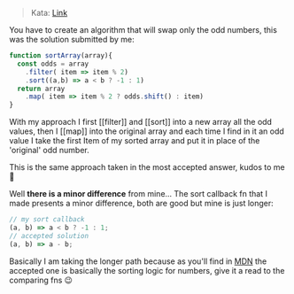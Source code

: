 > Kata: [Link](https://www.codewars.com/kata/578aa45ee9fd15ff4600090d/train/javascript)

You have to create an algorithm that will swap only the odd numbers, this was the solution submitted by me:
```js
function sortArray(array){
  const odds = array
    .filter( item => item % 2)
    .sort((a,b) => a < b ? -1 : 1)
  return array
    .map( item => item % 2 ? odds.shift() : item)
}
```
With my approach I first [[filter]] and [[sort]] into a new array all the odd values, then I [[map]] into the original array and each time I find in it an odd value I take the first Item of my sorted array and put it in place of the 'original' odd number.

This is the same approach taken in the most accepted answer, kudos to me 🎉

Well **there is a minor difference** from mine... The sort callback fn that I made presents a minor difference, both are good but mine is just longer:
```js
// my sort callback
(a, b) => a < b ? -1 : 1;
// accepted solution
(a, b) => a - b;
```
Basically I am taking the longer path because as you'll find in [MDN](https://developer.mozilla.org/en-US/docs/Web/JavaScript/Reference/Global_Objects/Array/sort) the accepted one is basically the sorting logic for numbers, give it a read to the comparing fns 😉